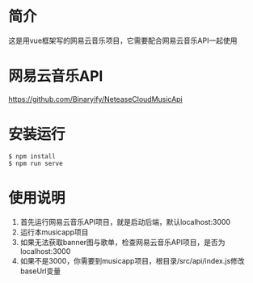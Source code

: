 # 简介
这是用vue框架写的网易云音乐项目，它需要配合网易云音乐API一起使用

# 网易云音乐API
https://github.com/Binaryify/NeteaseCloudMusicApi

# 安装运行
```
$ npm install
$ npm run serve
```

# 使用说明
1. 首先运行网易云音乐API项目，就是启动后端，默认localhost:3000
2. 运行本musicapp项目
3. 如果无法获取banner图与歌单，检查网易云音乐API项目，是否为localhost:3000
4. 如果不是3000，你需要到musicapp项目，根目录/src/api/index.js修改baseUrl变量
